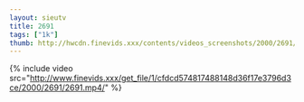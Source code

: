 ```yaml
--- 
layout: sieutv
title: 2691
tags: ["1k"]
thumb: http://hwcdn.finevids.xxx/contents/videos_screenshots/2000/2691/preview.mp4.jpg
---
```

{% include video src="http://www.finevids.xxx/get_file/1/cfdcd574817488148d36f17e3796d3ce/2000/2691/2691.mp4/" %} 
